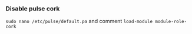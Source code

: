 ### Disable pulse cork
`sudo nano /etc/pulse/default.pa` and comment `load-module module-role-cork`
